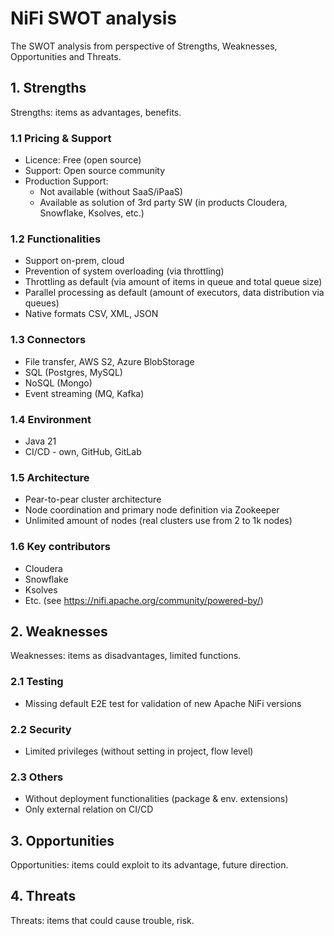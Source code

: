 # NiFi SWOT analysis

The SWOT analysis from perspective of Strengths, Weaknesses, Opportunities
and Threats.

## 1. Strengths
  Strengths: items as advantages, benefits.

  ### 1.1 Pricing & Support
  - Licence: Free (open source)
  - Support: Open source community
  - Production Support: 
    - Not available (without SaaS/iPaaS)
    - Available as solution of 3rd party SW (in products Cloudera, Snowflake, Ksolves, etc.)

  ### 1.2 Functionalities
  - Support on-prem, cloud
  - Prevention of system overloading (via throttling)
  - Throttling as default (via amount of items in queue and total queue size)
  - Parallel processing as default (amount of executors, data distribution via queues)
  - Native formats CSV, XML, JSON

  ### 1.3 Connectors
  - File transfer, AWS S2, Azure BlobStorage
  - SQL (Postgres, MySQL)
  - NoSQL (Mongo)
  - Event streaming (MQ, Kafka)

  ### 1.4 Environment
  - Java 21
  - CI/CD - own, GitHub, GitLab

  ### 1.5 Architecture
  - Pear-to-pear cluster architecture
  - Node coordination and primary node definition via Zookeeper
  - Unlimited amount of nodes (real clusters use from 2 to 1k nodes)

  ### 1.6 Key contributors
  - Cloudera
  - Snowflake
  - Ksolves
  - Etc. (see https://nifi.apache.org/community/powered-by/)

## 2. Weaknesses
  Weaknesses: items as disadvantages, limited functions.

  ### 2.1 Testing
  - Missing default E2E test for validation of new Apache NiFi versions  

  ### 2.2 Security
  - Limited privileges (without setting in project, flow level)

  ### 2.3 Others
  - Without deployment functionalities (package & env. extensions)
  - Only external relation on CI/CD

## 3. Opportunities

  Opportunities: items could exploit to its advantage, future direction.

## 4. Threats

  Threats: items that could cause trouble, risk.